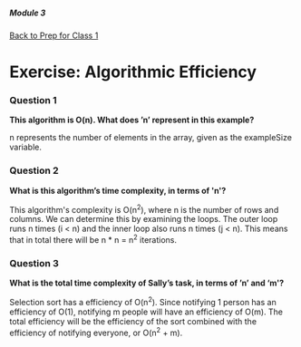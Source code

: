 ##### Module 3
[Back to Prep for Class 1](../../class1-prep#algorithmic-efficiency)
# Exercise: Algorithmic Efficiency

### Question 1

**This algorithm is O(n).  What does ’n’ represent in this example?**

n represents the number of elements in the array, given as the exampleSize variable.

### Question 2

**What is this algorithm’s time complexity, in terms of 'n'?**

This algorithm's complexity is O(n<sup>2</sup>), where n is the number of rows and columns. We can determine this by examining the loops. The outer loop runs n times (i < n) and the inner loop also runs n times (j < n). This means that in total there will be n * n = n<sup>2</sup> iterations.
### Question 3

**What is the total time complexity of Sally’s task, in terms of ’n’ and ‘m'?**

Selection sort has a efficiency of O(n<sup>2</sup>). Since notifying 1 person has an efficiency of O(1), notifying m people will have an efficiency of O(m). The total efficiency will be the efficiency of the sort combined with the efficiency of notifying everyone, or O(n<sup>2</sup> + m). 
